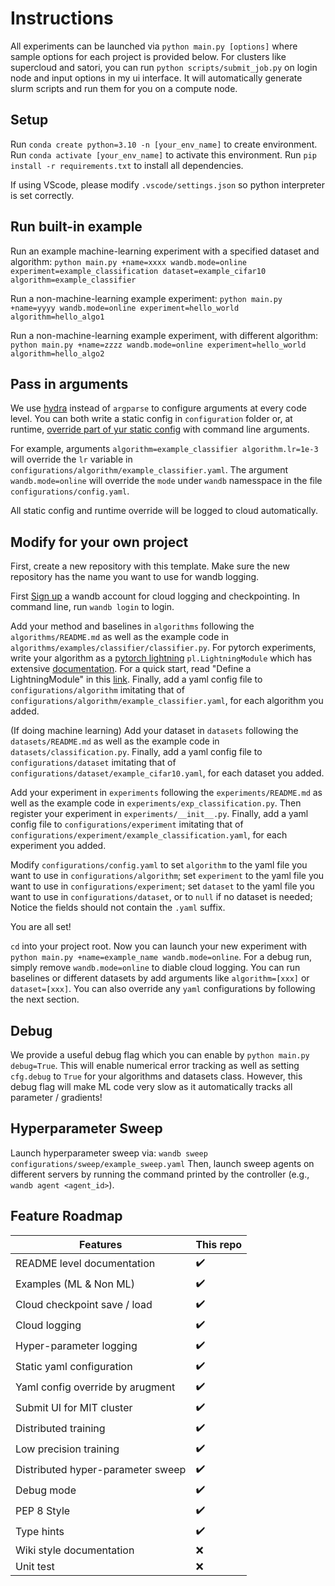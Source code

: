 # Instructions

All experiments can be launched via `python main.py [options]` where sample options for each project is provided below.
For clusters like supercloud and satori, you can run `python scripts/submit_job.py` on login node and input options in
my ui interface. It will automatically generate slurm scripts and run them for you on a compute node.

## Setup

Run `conda create python=3.10 -n [your_env_name]` to create environment.
Run `conda activate [your_env_name]` to activate this environment.
Run `pip install -r requirements.txt` to install all dependencies.

If using VScode, please modify `.vscode/settings.json` so python interpreter is set correctly.

## Run built-in example

Run an example machine-learning experiment with a specified dataset and algorithm:
`python main.py +name=xxxx wandb.mode=online experiment=example_classification dataset=example_cifar10 algorithm=example_classifier`

Run a non-machine-learning example experiment:
`python main.py +name=yyyy wandb.mode=online experiment=hello_world algorithm=hello_algo1`

Run a non-machine-learning example experiment, with different algorithm:
`python main.py +name=zzzz wandb.mode=online experiment=hello_world algorithm=hello_algo2`

## Pass in arguments

We use [hydra](https://hydra.cc) instead of `argparse` to configure arguments at every code level. You can both write a static config in `configuration` folder or, at runtime,
[override part of yur static config](https://hydra.cc/docs/tutorials/basic/your_first_app/simple_cli/) with command line arguments. 

For example, arguments `algorithm=example_classifier algorithm.lr=1e-3` will override the `lr` variable in `configurations/algorithm/example_classifier.yaml`. The argument `wandb.mode=online` will override the `mode` under `wandb` namesspace in the file `configurations/config.yaml`.

All static config and runtime override will be logged to cloud automatically.

## Modify for your own project

First, create a new repository with this template. Make sure the new repository has the name you want to use for wandb
logging.

First [Sign up](https://wandb.ai/site) a wandb account for cloud logging and checkpointing. In command line, run `wandb login` to login.

Add your method and baselines in `algorithms` following the `algorithms/README.md` as well as the example code in
`algorithms/examples/classifier/classifier.py`. For pytorch experiments, write your algorithm as a [pytorch lightning](https://github.com/Lightning-AI/lightning)
`pl.LightningModule` which has extensive
[documentation](https://lightning.ai/docs/pytorch/stable/). For a quick start, read "Define a LightningModule" in this [link](https://lightning.ai/docs/pytorch/stable/starter/introduction.html). Finally, add a yaml config file to `configurations/algorithm` imitating that of `configurations/algorithm/example_classifier.yaml`, for each algorithm you added.

(If doing machine learning) Add your dataset in `datasets` following the `datasets/README.md` as well as the example code in
`datasets/classification.py`. Finally, add a yaml config file to `configurations/dataset` imitating that of
`configurations/dataset/example_cifar10.yaml`, for each dataset you added.

Add your experiment in `experiments` following the `experiments/README.md` as well as the example code in
`experiments/exp_classification.py`. Then register your experiment in `experiments/__init__.py`.
Finally, add a yaml config file to `configurations/experiment` imitating that of
`configurations/experiment/example_classification.yaml`, for each experiment you added.

Modify `configurations/config.yaml` to set `algorithm` to the yaml file you want to use in `configurations/algorithm`;
set `experiment` to the yaml file you want to use in `configurations/experiment`; set `dataset` to the yaml file you
want to use in `configurations/dataset`, or to `null` if no dataset is needed; Notice the fields should not contain the
`.yaml` suffix.

You are all set!

`cd` into your project root. Now you can launch your new experiment with `python main.py +name=example_name wandb.mode=online`. For a debug run, simply remove `wandb.mode=online` to diable cloud logging. You can run baselines or
different datasets by add arguments like `algorithm=[xxx]` or `dataset=[xxx]`. You can also override any `yaml` configurations by following the next section.

## Debug
We provide a useful debug flag which you can enable by `python main.py debug=True`. This will enable numerical error tracking as well as setting `cfg.debug` to `True` for your algorithms and datasets class. However, this debug flag will make ML code very slow as it automatically tracks all parameter / gradients!

## Hyperparameter Sweep

Launch hyperparameter sweep via: `wandb sweep configurations/sweep/example_sweep.yaml`
Then, launch sweep agents on different servers by running the command printed by the controller (e.g., `wandb agent <agent_id>`).


## Feature Roadmap

| **Features**                  | **This repo** |
| ---------------------------   | ----------------------|
| README level documentation    | :heavy_check_mark: |
| Examples  (ML & Non ML)       | :heavy_check_mark: |
| Cloud checkpoint save / load  | :heavy_check_mark: |
| Cloud logging                 | :heavy_check_mark: |
| Hyper-parameter logging       | :heavy_check_mark: |
| Static yaml configuration     | :heavy_check_mark: |
| Yaml config override by arugment  | :heavy_check_mark: |
| Submit UI for MIT cluster     | :heavy_check_mark: |
| Distributed training          | :heavy_check_mark: |
| Low precision training        | :heavy_check_mark: |
| Distributed hyper-parameter sweep | :heavy_check_mark: |
| Debug mode                    | :heavy_check_mark: |
| PEP 8 Style                   | :heavy_check_mark: |
| Type hints                    | :heavy_check_mark: |
| Wiki style documentation      | :x: |
| Unit test                     | :x: |